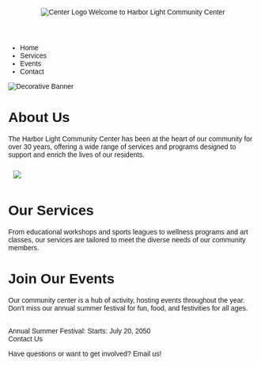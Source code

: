 <!DOCTYPE html>
<html> 
<head> 
<title>Harbor Light Community Center</title> 
</head> 
<body> 
<font face="Arial, sans-serif"> 
<header>
<center><img src="https://edube.org/uploads/media/default/0001/04/logo.jpg" alt="Center 
Logo"> 
Welcome to Harbor Light Community Center</center> 
</header> 
<ul> <li>Home </li> 
 <liAbout</li>
 <li>Services</li>
  <li>Events </li>
    <li>Contact</li>
   </ul> 
<div class="banner"> 
<img src="https://edube.org/uploads/media/default/0001/04/decorative-banner.jpg" 
alt="Decorative Banner"> 
</div> 
<div> 
<h1>About Us</h1> 
<p>The Harbor Light Community Center has been at the heart of our community for over 
30 years, offering a wide range of services and programs designed to support and enrich the lives 
of our residents.</p> 
<p><img src="https://edube.org/uploads/media/default/0001/04/community-center.jpg" 
hspace="10" vspace="10"></p> 
</div> 
<div> 
<h1>Our Services</h1> 
<p>From educational workshops and sports leagues to wellness programs and art classes, 
our services are tailored to meet the diverse needs of our community members.</p> 
</div> 
<div> 
<h1>Join Our Events</h1> 
<p>Our community center is a hub of activity, hosting events throughout the year. Don't 
miss our annual summer festival for fun, food, and festivities for all ages.</p> 
<br> 
Annual Summer Festival: 
Starts: July 20, 2050 
</div> 
<div> 
Contact Us 
<p>Have questions or want to get involved? Email us!</p> 
</div> 
</font> 
</body>
